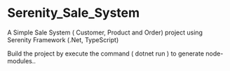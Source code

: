 # Serenity_Sale_System
A Simple Sale System ( Customer, Product and Order) project using Serenity Framework (.Net, TypeScript)

Build the project by execute the command ( dotnet run ) to generate node-modules..
